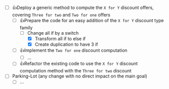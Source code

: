 - [ ] 👍Deploy a generic method to compute the `X for Y` discount offers, covering `Three for two` and `Two for one` offers
  - [ ] 👍Prepare the code for an easy addition of the `X for Y` discount type family
    - [ ] Change all if by a switch
      - [X] Transform all if to else if
      - [X] Create duplication to have 3 if
  - [ ] 👍Implement the `Two for one` discount computation
    - [ ] ...
  - [ ] 👍Refactor the existing code to use the `X for Y` discount computation method with the `Three for two` discount
- [ ] Parking-Lot (any change with no direct impact on the main goal)
  - [ ] ...